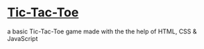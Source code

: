 # [Tic-Tac-Toe](https://7eddie20.github.io/)

a basic Tic-Tac-Toe game made with the the help of HTML, CSS & JavaScript

